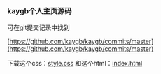 ### kaygb个人主页源码
可在git提交记录中找到
 
 [https://github.com/kaygb/kaygb/commits/master](https://github.com/kaygb/kaygb/commits/master)
  
 下载这个css：[style.css](https://github.com/kaygb/kaygb/commit/fb12a98a15f9869124b2d152ac2540c71d0d24f0) 和这个html：[index.html](https://github.com/kaygb/kaygb/commit/2512837f292d2408c3082cd12beed2205ac66b8f)
